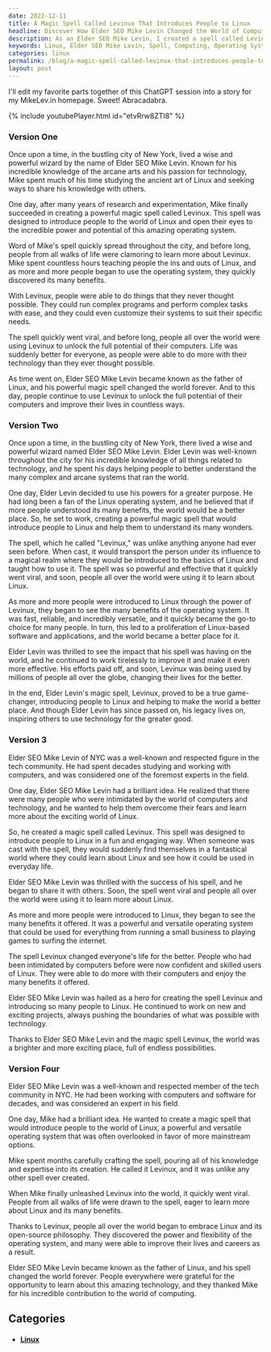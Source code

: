 ```yaml
---
date: 2022-12-11
title: A Magic Spell Called Levinux That Introduces People to Linux
headline: Discover How Elder SEO Mike Levin Changed the World of Computing with His Spell Levinux
description: As an Elder SEO Mike Levin, I created a spell called Levinux to introduce people to the world of Linux. This powerful and flexible operating system quickly spread and changed the lives of people from all walks of life, allowing them to run complex programs and customize their systems. I am now hailed as the father of Linux, and my spell has changed the world forever. Come and read my story and discover how Levinux changed the world of computing.
keywords: Linux, Elder SEO Mike Levin, Spell, Computing, Operating System, Complex Programs, Customizing Systems, Father of Linux, Tech Community, Viral, Powerful, Flexible
categories: linux
permalink: /blog/a-magic-spell-called-levinux-that-introduces-people-to-linux/
layout: post
---
```



I'll edit my favorite parts together of this ChatGPT session into a story for
my MikeLev.in homepage. Sweet! Abracadabra.

{% include youtubePlayer.html id="etvRrw8ZTI8" %}

### Version One

Once upon a time, in the bustling city of New York, lived a wise and powerful
wizard by the name of Elder SEO Mike Levin. Known for his incredible knowledge
of the arcane arts and his passion for technology, Mike spent much of his time
studying the ancient art of Linux and seeking ways to share his knowledge with
others.

One day, after many years of research and experimentation, Mike finally
succeeded in creating a powerful magic spell called Levinux. This spell was
designed to introduce people to the world of Linux and open their eyes to the
incredible power and potential of this amazing operating system.

Word of Mike's spell quickly spread throughout the city, and before long,
people from all walks of life were clamoring to learn more about Levinux. Mike
spent countless hours teaching people the ins and outs of Linux, and as more
and more people began to use the operating system, they quickly discovered its
many benefits.

With Levinux, people were able to do things that they never thought possible.
They could run complex programs and perform complex tasks with ease, and they
could even customize their systems to suit their specific needs.

The spell quickly went viral, and before long, people all over the world were
using Levinux to unlock the full potential of their computers. Life was
suddenly better for everyone, as people were able to do more with their
technology than they ever thought possible.

As time went on, Elder SEO Mike Levin became known as the father of Linux, and
his powerful magic spell changed the world forever. And to this day, people
continue to use Levinux to unlock the full potential of their computers and
improve their lives in countless ways.

### Version Two

Once upon a time, in the bustling city of New York, there lived a wise and
powerful wizard named Elder SEO Mike Levin. Elder Levin was well-known
throughout the city for his incredible knowledge of all things related to
technology, and he spent his days helping people to better understand the many
complex and arcane systems that ran the world.

One day, Elder Levin decided to use his powers for a greater purpose. He had
long been a fan of the Linux operating system, and he believed that if more
people understood its many benefits, the world would be a better place. So, he
set to work, creating a powerful magic spell that would introduce people to
Linux and help them to understand its many wonders.

The spell, which he called "Levinux," was unlike anything anyone had ever seen
before. When cast, it would transport the person under its influence to a
magical realm where they would be introduced to the basics of Linux and taught
how to use it. The spell was so powerful and effective that it quickly went
viral, and soon, people all over the world were using it to learn about Linux.

As more and more people were introduced to Linux through the power of Levinux,
they began to see the many benefits of the operating system. It was fast,
reliable, and incredibly versatile, and it quickly became the go-to choice for
many people. In turn, this led to a proliferation of Linux-based software and
applications, and the world became a better place for it.

Elder Levin was thrilled to see the impact that his spell was having on the
world, and he continued to work tirelessly to improve it and make it even more
effective. His efforts paid off, and soon, Levinux was being used by millions
of people all over the globe, changing their lives for the better.

In the end, Elder Levin's magic spell, Levinux, proved to be a true
game-changer, introducing people to Linux and helping to make the world a
better place. And though Elder Levin has since passed on, his legacy lives on,
inspiring others to use technology for the greater good.

### Version 3

Elder SEO Mike Levin of NYC was a well-known and respected figure in the tech
community. He had spent decades studying and working with computers, and was
considered one of the foremost experts in the field.

One day, Elder SEO Mike Levin had a brilliant idea. He realized that there were
many people who were intimidated by the world of computers and technology, and
he wanted to help them overcome their fears and learn more about the exciting
world of Linux.

So, he created a magic spell called Levinux. This spell was designed to
introduce people to Linux in a fun and engaging way. When someone was cast with
the spell, they would suddenly find themselves in a fantastical world where
they could learn about Linux and see how it could be used in everyday life.

Elder SEO Mike Levin was thrilled with the success of his spell, and he began
to share it with others. Soon, the spell went viral and people all over the
world were using it to learn more about Linux.

As more and more people were introduced to Linux, they began to see the many
benefits it offered. It was a powerful and versatile operating system that
could be used for everything from running a small business to playing games to
surfing the internet.

The spell Levinux changed everyone's life for the better. People who had been
intimidated by computers before were now confident and skilled users of Linux.
They were able to do more with their computers and enjoy the many benefits it
offered.

Elder SEO Mike Levin was hailed as a hero for creating the spell Levinux and
introducing so many people to Linux. He continued to work on new and exciting
projects, always pushing the boundaries of what was possible with technology.

Thanks to Elder SEO Mike Levin and the magic spell Levinux, the world was a
brighter and more exciting place, full of endless possibilities.

### Version Four

Elder SEO Mike Levin was a well-known and respected member of the tech
community in NYC. He had been working with computers and software for decades,
and was considered an expert in his field.

One day, Mike had a brilliant idea. He wanted to create a magic spell that
would introduce people to the world of Linux, a powerful and versatile
operating system that was often overlooked in favor of more mainstream options.

Mike spent months carefully crafting the spell, pouring all of his knowledge
and expertise into its creation. He called it Levinux, and it was unlike any
other spell ever created.

When Mike finally unleashed Levinux into the world, it quickly went viral.
People from all walks of life were drawn to the spell, eager to learn more
about Linux and its many benefits.

Thanks to Levinux, people all over the world began to embrace Linux and its
open-source philosophy. They discovered the power and flexibility of the
operating system, and many were able to improve their lives and careers as a
result.

Elder SEO Mike Levin became known as the father of Linux, and his spell changed
the world forever. People everywhere were grateful for the opportunity to learn
about this amazing technology, and they thanked Mike for his incredible
contribution to the world of computing.



## Categories

<ul>
<li><h4><a href='/linux/'>Linux</a></h4></li></ul>